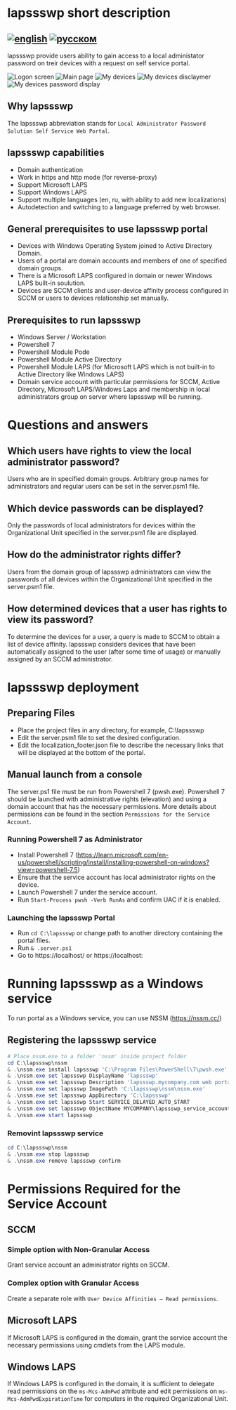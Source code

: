 # lapssswp short description
[![english](https://img.shields.io/badge/read_in-english-blue.svg)](README.md)
[![русском](https://img.shields.io/badge/%D1%87%D0%B8%D1%82%D0%B0%D1%82%D1%8C_%D0%BD%D0%B0-%D1%80%D1%83%D1%81%D1%81%D0%BA%D0%BE%D0%BC-lightblue.svg)](README.ru-RU.md)  
---
lapssswp provide users ability to gain access to a local administator password on treir devices with a request on self service portal.

![Logon screen](./demo_images/logonscreen_en.png?raw=true "Logon screen")
![Main page](./demo_images/main_page_en.png?raw=true "Main page")
![My devices](./demo_images/my_devices_en.png?raw=true "My devices")
![My devices disclaymer](./demo_images/my_devices_show_disclaimer_en.png?raw=true "My devices disclaymer")
![My devices password display](./demo_images/my_devices_show_display_en.png?raw=true "My devices password display")

## Why lapssswp
The lapssswp abbreviation stands for `Local Administrator Password Solution Self Service Web Portal`.  

## lapssswp capabilities
- Domain authentication
- Work in https and http mode (for reverse-proxy)
- Support Microsoft LAPS
- Support Windows LAPS
- Support multiple languages (en, ru, with ability to add new localizations)
- Autodetection and switching to a language preferred by web browser.

## General prerequisites to use lapssswp portal
- Devices with Windows Operating System joined to Active Directory Domain.
- Users of a portal are domain accounts and members of one of specified domain groups.
- There is a Microsoft LAPS configured in domain or newer Windows LAPS built-in soulution.
- Devices are SCCM clients and user-device affinity process configured in SCCM or users to devices relationship set manually.

## Prerequisites to run lapssswp
- Windows Server / Workstation
- Powershell 7
- Powershell Module Pode
- Powershell Module Active Directory
- Powershell Module LAPS (for Microsoft LAPS which is not built-in to Active Directory like Windows LAPS)
- Domain service account with particular permissions for SCCM, Active Directory, Microsoft LAPS/Windows Laps and membership in local administrators group on server where lapssswp will be running.

# Questions and answers
## Which users have rights to view the local administrator password?
Users who are in specified domain groups. Arbitrary group names for administrators and regular users can be set in the server.psm1 file.

## Which device passwords can be displayed?
Only the passwords of local administrators for devices within the Organizational Unit specified in the server.psm1 file are displayed.

## How do the administrator rights differ?
Users from the domain group of lapssswp administrators can view the passwords of all devices within the Organizational Unit specified in the server.psm1 file.

## How determined devices that a user has rights to view its password?
To determine the devices for a user, a query is made to SCCM to obtain a list of device affinity. lapssswp considers devices that have been automatically assigned to the user (after some time of usage) or manually assigned by an SCCM administrator.

# lapssswp deployment
## Preparing Files
- Place the project files in any directory, for example, C:\lapssswp
- Edit the server.psm1 file to set the desired configuration.
- Edit the localization_footer.json file to describe the necessary links that will be displayed at the bottom of the portal.

## Manual launch from a console
The server.ps1 file must be run from Powershell 7 (pwsh.exe).
Powershell 7 should be launched with administrative rights (elevation) and using a domain account that has the necessary permissions. More details about permissions can be found in the section `Permissions for the Service Account`.
### Running Powershell 7 as Administrator
- Install Powershell 7 (https://learn.microsoft.com/en-us/powershell/scripting/install/installing-powershell-on-windows?view=powershell-7.5)
- Ensure that the service account has local administrator rights on the device.
- Launch Powershell 7 under the service account.
- Run `Start-Process pwsh -Verb RunAs` and confirm UAC if it is enabled.
### Launching the lapssswp Portal
- Run `cd C:\lapssswp` or change path to another directory containing the portal files.
- Run `& .server.ps1`
- Go to https://localhost/ or https://localhost:<port>

# Running lapssswp as a Windows service
To run portal as a Windows service, you can use NSSM (https://nssm.cc/)
## Registering the lapssswp service
```Powershell
# Place nssm.exe to a folder 'nssm' inside project folder
cd C:\lapssswp\nssm
& .\nssm.exe install lapssswp 'C:\Program Files\PowerShell\7\pwsh.exe' '-File .\server.ps1'
& .\nssm.exe set lapssswp DisplayName 'lapssswp'
& .\nssm.exe set lapssswp Description 'lapssswp.mycompany.com web portal. Written on Powershell web framework Pode. Service is installed using NSSM.'
& .\nssm.exe set lapssswp ImagePath 'C:\lapssswp\nssm\nssm.exe'
& .\nssm.exe set lapssswp AppDirectory 'C:\lapssswp'
& .\nssm.exe set lapssswp Start SERVICE_DELAYED_AUTO_START
& .\nssm.exe set lapssswp ObjectName MYCOMPANY\lapssswp_service_account <lapssswp_service_account_password>
& .\nssm.exe start lapssswp
```

### Removint lapssswp service
```Powershell
cd C:\lapssswp\nssm
& .\nssm.exe stop lapssswp
& .\nssm.exe remove lapssswp confirm
```

# Permissions Required for the Service Account
## SCCM
### Simple option with Non-Granular Access
Grant service account an administrator rights on SCCM.
### Complex option with Granular Access
Create a separate role with `User Device Affinities – Read permissions`.
## Microsoft LAPS
If Microsoft LAPS is configured in the domain, grant the service account the necessary permissions using cmdlets from the LAPS module.
## Windows LAPS
If Windows LAPS is configured in the domain, it is sufficient to delegate read permissions on the `ms-Mcs-AdmPwd` attribute and edit permissions on `ms-Mcs-AdmPwdExpirationTime` for computers in the required Organizational Unit.
